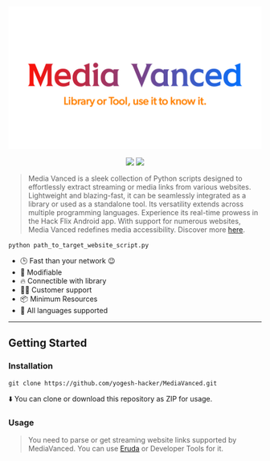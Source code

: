 <p align="center">
  <a href="https://yogesh-hacker.github.io/yogesh-hacker/App/" target="_blank" rel="noopener noreferrer">
    <img width="550" src="README/banner.png" alt="MediaVanced Banner" />
  </a>
</p>
<p align="center">
<img src='https://img.shields.io/badge/License-Apache%202.0-brightgreen?style=for-the-badge&logo=apache&logoColor=red' />
  <img src="https://img.shields.io/badge/Python-FFD43B?style=for-the-badge&logo=python&logoColor=blue"/>
</p>

> Media Vanced is a sleek collection of Python scripts designed to effortlessly extract streaming or media links from various websites. Lightweight and blazing-fast, it can be seamlessly integrated as a library or used as a standalone tool. Its versatility extends across multiple programming languages. Experience its real-time prowess in the Hack Flix Android app. With support for numerous websites, Media Vanced redefines media accessibility. Discover more [here](https://yogesh-hacker.github.io/yogesh-hacker/App).
```console
python path_to_target_website_script.py
```
* 🕒 Fast than your network 😉
* 💪 Modifiable
* 🔥 Connectible with library
* 👨‍💻 Customer support
* 📦 Minimum Resources
* 👫 All languages supported
---
## Getting Started
### Installation
```console
git clone https://github.com/yogesh-hacker/MediaVanced.git
```
⬇️ You can clone or download this repository as ZIP for usage.

### Usage
> You need to parse or get streaming website links supported by MediaVanced. You can use [Eruda](https://github.com/liriliri/eruda) or Developer Tools for it.
